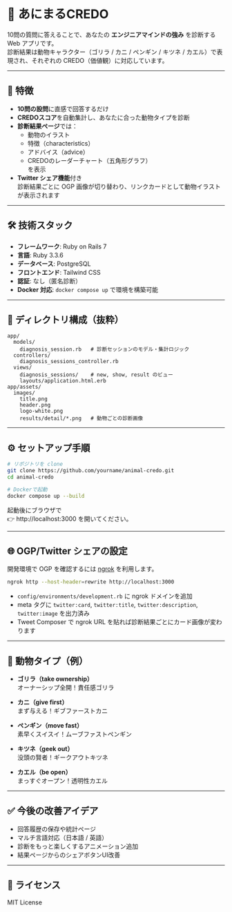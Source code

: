 # 🐾 あにまるCREDO

10問の質問に答えることで、あなたの **エンジニアマインドの強み** を診断する Web アプリです。  
診断結果は動物キャラクター（ゴリラ / カニ / ペンギン / キツネ / カエル）で表現され、それぞれの CREDO（価値観）に対応しています。  

---

## 🚀 特徴

- **10問の設問**に直感で回答するだけ
- **CREDOスコア**を自動集計し、あなたに合った動物タイプを診断
- **診断結果ページ**では：
  - 動物のイラスト
  - 特徴（characteristics）
  - アドバイス（advice）
  - CREDOのレーダーチャート（五角形グラフ）  
  を表示
- **Twitter シェア機能**付き  
  診断結果ごとに OGP 画像が切り替わり、リンクカードとして動物イラストが表示されます  

---

## 🛠️ 技術スタック

- **フレームワーク**: Ruby on Rails 7
- **言語**: Ruby 3.3.6
- **データベース**: PostgreSQL
- **フロントエンド**: Tailwind CSS
- **認証**: なし（匿名診断）
- **Docker 対応**: `docker compose up` で環境を構築可能

---

## 📂 ディレクトリ構成（抜粋）

```
app/
  models/
    diagnosis_session.rb   # 診断セッションのモデル・集計ロジック
  controllers/
    diagnosis_sessions_controller.rb
  views/
    diagnosis_sessions/    # new, show, result のビュー
    layouts/application.html.erb
app/assets/
  images/
    title.png
    header.png
    logo-white.png
    results/detail/*.png   # 動物ごとの診断画像
```

---

## ⚙️ セットアップ手順

```bash
# リポジトリを clone
git clone https://github.com/yourname/animal-credo.git
cd animal-credo

# Dockerで起動
docker compose up --build
```

起動後にブラウザで  
👉 http://localhost:3000 を開いてください。

---

## 🌐 OGP/Twitter シェアの設定

開発環境で OGP を確認するには [ngrok](https://ngrok.com/) を利用します。

```bash
ngrok http --host-header=rewrite http://localhost:3000
```

- `config/environments/development.rb` に ngrok ドメインを追加  
- meta タグに `twitter:card`, `twitter:title`, `twitter:description`, `twitter:image` を出力済み  
- Tweet Composer で ngrok URL を貼れば診断結果ごとにカード画像が変わります  

---

## 🐒 動物タイプ（例）

- **ゴリラ（take ownership）**  
  オーナーシップ全開！責任感ゴリラ  

- **カニ（give first）**  
  まず与える！ギブファーストカニ  

- **ペンギン（move fast）**  
  素早くスイスイ！ムーブファストペンギン  

- **キツネ（geek out）**  
  没頭の賢者！ギークアウトキツネ  

- **カエル（be open）**  
  まっすぐオープン！透明性カエル  

---

## ✅ 今後の改善アイデア

- 回答履歴の保存や統計ページ
- マルチ言語対応（日本語 / 英語）
- 診断をもっと楽しくするアニメーション追加
- 結果ページからのシェアボタンUI改善

---

## 📄 ライセンス

MIT License
